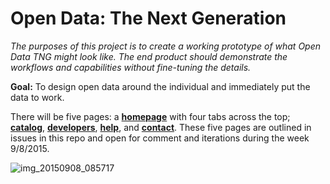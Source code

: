 # Open Data: The Next Generation

*The purposes of this project is to create a working prototype of what Open Data TNG might look like. The end product should demonstrate the workflows and capabilities without fine-tuning the details.*

**Goal:** To design open data around the individual and immediately put the data to work. 

There will be five pages: a [**homepage**](https://github.com/ArcGIS/opendata-tng/issues/1) with four tabs across the top; [**catalog**](https://github.com/ArcGIS/opendata-tng/issues/2), [**developers**](https://github.com/ArcGIS/opendata-tng/issues/3), [**help**](https://github.com/ArcGIS/opendata-tng/issues/4), and [**contact**](https://github.com/ArcGIS/opendata-tng/issues/5). These five pages are outlined in issues in this repo and open for comment and iterations during the week 9/8/2015. 

![img_20150908_085717](https://cloud.githubusercontent.com/assets/3474250/9735307/d4b4b734-5607-11e5-98d4-1f8208e73482.jpg)

